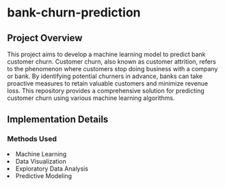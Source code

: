 # bank-churn-prediction
## Project Overview
<p>This project aims to develop a machine learning model to predict bank customer churn. Customer churn, also known as customer attrition, refers to the phenomenon where customers stop doing business with a company or bank. By identifying potential churners in advance, banks can take proactive measures to retain valuable customers and minimize revenue loss. This repository provides a comprehensive solution for predicting customer churn using various machine learning algorithms.</p>

<h2> Implementation Details</h2>
<h3>Methods Used</h3>
<li>Machine Learning</li>
<li>Data Visualization</li>
<li>Exploratory Data Analysis</li>
<li>Predictive Modeling</li>

